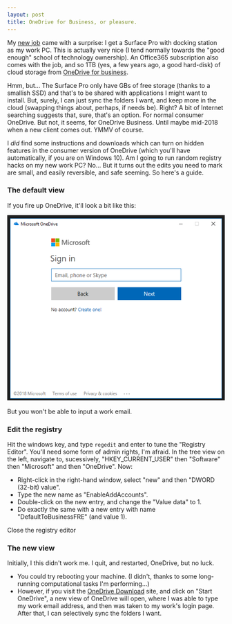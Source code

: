 ```yaml
---
layout: post
title: OneDrive for Business, or pleasure.
---
```


My [new job](www.uclan.ac.uk) came with a surprise: I get a Surface Pro with docking station as my work PC.  This is actually very nice (I tend normally towards the "good enough" school of technology ownership).  An Office365 subscription also comes with the job, and so 1TB (yes, a few years ago, a good hard-disk) of cloud storage from [OneDrive for business](https://products.office.com/en-gb/onedrive-for-business/online-cloud-storage).

Hmm, but... The Surface Pro only have GBs of free storage (thanks to a smallish SSD) and that's to be shared with applications I might want to install.  But, surely, I can just sync the folders I want, and keep more in the cloud (swapping things about, perhaps, if needs be).  Right?  A bit of Internet searching suggests that, sure, that's an option.  For normal consumer OneDrive.  But not, it seems, for OneDrive Business.  Until maybe mid-2018 when a new client comes out.  YMMV of course.

I _did_ find some instructions and downloads which can turn on hidden features in the consumer version of OneDrive (which you'll have automatically, if you are on Windows 10).  Am I going to run random registry hacks on my new work PC?  No...  But it turns out the edits you need to mark are small, and easily reversible, and safe seeming.  So here's a guide.

### The default view

If you fire up OneDrive, it'll look a bit like this:

![Pic](../public/od01.png)

But you won't be able to input a work email.

### Edit the registry

Hit the windows key, and type `regedit` and enter to tune the "Registry Editor".  You'll need some form of admin rights, I'm afraid.  In the tree view on the left, navigate to, sucessively, "HKEY_CURRENT_USER" then "Software" then "Microsoft" and then "OneDrive".  Now:

- Right-click in the right-hand window, select "new" and then "DWORD (32-bit) value".
- Type the new name as "EnableAddAccounts".
- Double-click on the new entry, and change the "Value data" to 1.
- Do exactly the same with a new entry with name "DefaultToBusinessFRE" (and value 1).

Close the registry editor

### The new view

Initially, I this didn't work me.  I quit, and restarted, OneDrive, but no luck.

- You could try rebooting your machine.  (I didn't, thanks to some long-running computational tasks I'm performing...)
- However, if you visit the [OneDrive Download](https://onedrive.live.com/about/en-GB/download/) site, and click on "Start OneDrive", a new view of OneDrive will open, where I was able to type my work email address, and then was taken to my work's login page.  After that, I can selectively sync the folders I want.
